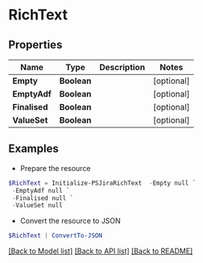 # RichText
## Properties

Name | Type | Description | Notes
------------ | ------------- | ------------- | -------------
**Empty** | **Boolean** |  | [optional] 
**EmptyAdf** | **Boolean** |  | [optional] 
**Finalised** | **Boolean** |  | [optional] 
**ValueSet** | **Boolean** |  | [optional] 

## Examples

- Prepare the resource
```powershell
$RichText = Initialize-PSJiraRichText  -Empty null `
 -EmptyAdf null `
 -Finalised null `
 -ValueSet null
```

- Convert the resource to JSON
```powershell
$RichText | ConvertTo-JSON
```

[[Back to Model list]](../README.md#documentation-for-models) [[Back to API list]](../README.md#documentation-for-api-endpoints) [[Back to README]](../README.md)

